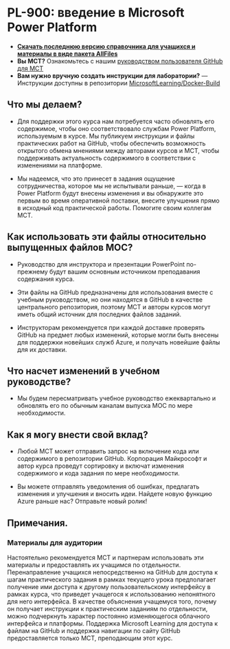 # PL-900: введение в Microsoft Power Platform

- **[Скачать последнюю версию справочника для учащихся и материалы в виде пакета AllFiles](https://learningdownloadcenter.microsoft.com/)**
- **Вы MCT?** Ознакомьтесь с нашим [руководством пользователя GitHub для MCT](https://microsoftlearning.github.io/MCT-User-Guide/)
- **Вам нужно вручную создать инструкции для лаборатории?** — Инструкции доступны в репозитории [MicrosoftLearning/Docker-Build](https://github.com/MicrosoftLearning/Docker-Build)

## Что мы делаем?

- Для поддержки этого курса нам потребуется часто обновлять его содержимое, чтобы оно соответствовало службам Power Platform, используемым в курсе.  Мы публикуем инструкции и файлы практических работ на GitHub, чтобы обеспечить возможность открытого обмена мнениями между авторами курсов и MCT, чтобы поддерживать актуальность содержимого в соответствии с изменениями на платформе.

- Мы надеемся, что это принесет в задания ощущение сотрудничества, которое мы не испытывали раньше, — когда в Power Platform будут внесены изменения и вы обнаружите это первым во время оперативной поставки, внесите улучшения прямо в исходный код практической работы.  Помогите своим коллегам MCT.

## Как использовать эти файлы относительно выпущенных файлов MOC?

- Руководство для инструктора и презентации PowerPoint по-прежнему будут вашим основным источником преподавания содержания курса.

- Эти файлы на GitHub предназначены для использования вместе с учебным руководством, но они находятся в GitHub в качестве центрального репозитория, поэтому MCT и авторы курсов могут иметь общий источник для последних файлов заданий.

- Инструкторам рекомендуется при каждой доставке проверять GitHub на предмет любых изменений, которые могли быть внесены для поддержки новейших служб Azure, и получать новейшие файлы для их доставки.

## Что насчет изменений в учебном руководстве?

- Мы будем пересматривать учебное руководство ежеквартально и обновлять его по обычным каналам выпуска MOC по мере необходимости.

## Как я могу внести свой вклад?

- Любой MCT может отправить запрос на включение кода или содержимого в репозитории GitHub. Корпорация Майкрософт и автор курса проведут сортировку и включат изменения содержимого и кода задания по мере необходимости.

- Вы можете отправлять уведомления об ошибках, предлагать изменения и улучшения и вносить идеи.  Найдете новую функцию Azure раньше нас?  Отправьте новый ролик!

## Примечания.

### Материалы для аудитории

Настоятельно рекомендуется MCT и партнерам использовать эти материалы и предоставлять их учащимся по отдельности.  Перенаправление учащихся непосредственно на GitHub для доступа к шагам практического задания в рамках текущего урока предполагает получение ими доступа к другому пользовательскому интерфейсу в рамках курса, что приведет учащегося к использованию непонятного для него интерфейса. В качестве объяснения учащемуся того, почему он получает инструкции к практическим заданиям по отдельности, можно подчеркнуть характер постоянно изменяющегося облачного интерфейса и платформы. Поддержка Microsoft Learning для доступа к файлам на GitHub и поддержка навигации по сайту GitHub предоставляется только MCT, преподающим этот курс.
